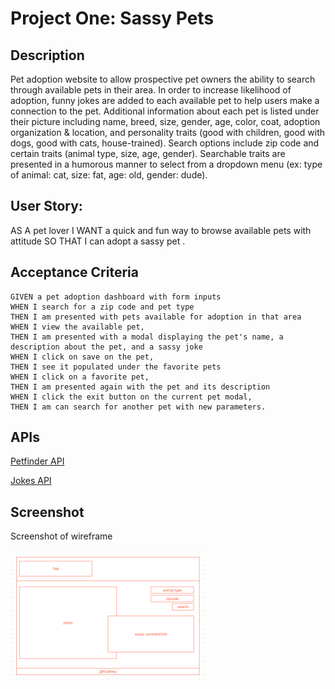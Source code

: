 # Project One: Sassy Pets

## Description
Pet adoption website to allow prospective pet owners the ability to search through available pets in their area. In order to increase likelihood of adoption, funny jokes are added to each available pet to help users make a connection to the pet. Additional information about each pet is listed under their picture including name, breed, size, gender, age, color, coat, adoption organization & location, and personality traits (good with children, good with dogs, good with cats, house-trained). Search options include zip code and certain traits (animal type, size, age, gender). Searchable traits are presented in a humorous manner to select from a dropdown menu (ex: type of animal: cat, size: fat, age: old, gender: dude).

## User Story: 
AS A pet lover 
I WANT a quick and fun way to browse available pets with attitude 
SO THAT I can adopt a sassy pet .

## Acceptance Criteria
```
GIVEN a pet adoption dashboard with form inputs
WHEN I search for a zip code and pet type
THEN I am presented with pets available for adoption in that area
WHEN I view the available pet,
THEN I am presented with a modal displaying the pet's name, a description about the pet, and a sassy joke
WHEN I click on save on the pet, 
THEN I see it populated under the favorite pets
WHEN I click on a favorite pet,
THEN I am presented again with the pet and its description
WHEN I click the exit button on the current pet modal,
THEN I am can search for another pet with new parameters.
```

## APIs
<a href="https://api.petfinder.com/v2/animals">Petfinder API</a>

<a href='https://api.jokes.one'>Jokes API</a>

## Screenshot
Screenshot of wireframe

<img src='assets\images\wireframe.png' alt = "wireframe screenshot">



